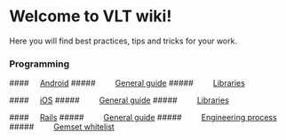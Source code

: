 # Welcome to VLT wiki!

Here you will find best practices, tips and tricks for your work.

### Programming

####&nbsp;&nbsp;&nbsp;&nbsp; [Android](https://github.com/vltlabs/wiki/wikiAndroid)
#####&nbsp;&nbsp;&nbsp;&nbsp;&nbsp;&nbsp;&nbsp;&nbsp; [General guide](https://github.com/vltlabs/wiki/wikiAndroid1-General-Guide)
#####&nbsp;&nbsp;&nbsp;&nbsp;&nbsp;&nbsp;&nbsp;&nbsp; [Libraries](https://github.com/vltlabs/wiki/wikiAndroid2-Libraries)

####&nbsp;&nbsp;&nbsp;&nbsp; [iOS](https://github.com/vltlabs/wiki/wikiiOS)
#####&nbsp;&nbsp;&nbsp;&nbsp;&nbsp;&nbsp;&nbsp;&nbsp; [General guide](https://github.com/vltlabs/wiki/wikiiOS1-General-Guide)
#####&nbsp;&nbsp;&nbsp;&nbsp;&nbsp;&nbsp;&nbsp;&nbsp; [Libraries](https://github.com/vltlabs/wiki/wikiiOS2-Libraries)

####&nbsp;&nbsp;&nbsp;&nbsp; [Rails](https://github.com/vltlabs/wiki/wikiRails)
#####&nbsp;&nbsp;&nbsp;&nbsp;&nbsp;&nbsp;&nbsp;&nbsp; [General guide](https://github.com/vltlabs/wiki/wikiRails1-General-Guide)
#####&nbsp;&nbsp;&nbsp;&nbsp;&nbsp;&nbsp;&nbsp;&nbsp; [Engineering process](https://github.com/vltlabs/wiki/wikiRails2-Engineering-Process)
#####&nbsp;&nbsp;&nbsp;&nbsp;&nbsp;&nbsp;&nbsp;&nbsp; [Gemset whitelist](https://github.com/vltlabs/wiki/wikiRails3-Gemset-Whitelist)
